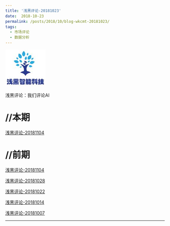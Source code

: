 ```yaml
---
title: '浅黑评论-20181023'
date:  2018-10-23
permalink: /posts/2018/10/blog-wkcmt-20181023/
tags:
  - 市场评论 
  - 数据分析
---
```

![alt text](/images/site-logo.png "Logo1") 

浅黑评论：我们评论AI




//本期
===

 [浅黑评论-20181104](/report/wkcmt-20181112.html) 


//前期
===

 [浅黑评论-20181104](/report/wkcmt-20181104.html)

 [浅黑评论-20181028](/report/wkcmt-20181028.html)
 
 [浅黑评论-20181022](/report/wkcmt-20181022.html)
 
 [浅黑评论-20181014](/report/wkcmt-20181014.html)

 [浅黑评论-20181007](/report/wkcmt-20181007.html)


---